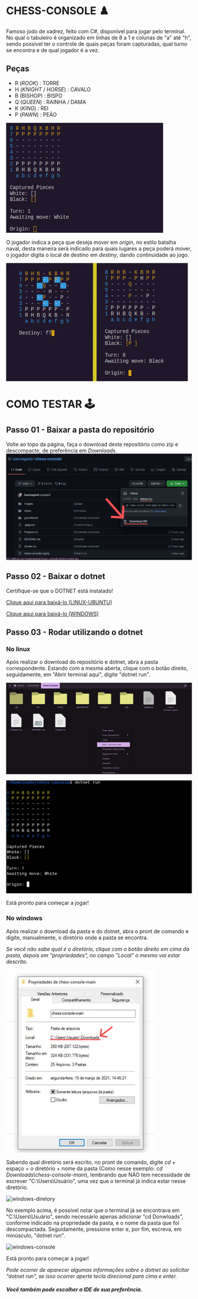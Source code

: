 # CHESS-CONSOLE :chess_pawn:
Famoso jodo de xadrez, feito com C#, disponível para jogar pelo terminal.
No qual o tabuleiro é organizado em linhas de 8 a 1 e colunas de "a" até "h", sendo possível ter o controle de quais peças foram capturadas, qual turno se encontra e de qual jogador é a vez.

## Peças
* R (_ROOK_) : TORRE
* H (_KNIGHT_ / _HORSE_) : CAVALO
* B (BISHOP) : BISPO
* Q (_QUEEN_) : RAINHA / DAMA
* K (_KING_) : REI
* P (_PAWN_) : PEÃO

![chess-console](Images/chess.png)

O jogador indica a peça que deseja mover em _origin_, no estilo batalha naval, desta maneira será indicado para quais lugares a peça poderá mover, o jogador digita o local de destino em _destiny_, dando continuidade ao jogo.

![chess-console](Images/chess-console.png)

# COMO TESTAR :joystick:
## Passo 01 - Baixar a pasta do repositório
Volte ao topo da página, faça o download deste repositório como zip e descompacte, de preferência em _Downloads_.
![Download](Images/download.png)

## Passo 02 - Baixar o dotnet
Certifique-se que o DOTNET está instalado!

<a href="https://docs.microsoft.com/pt-br/dotnet/core/install/linux-ubuntu">Clique aqui para baixá-lo (LINUX-UBUNTU)</a>

<a href="https://docs.microsoft.com/pt-br/dotnet/core/install/linux-ubuntu">Clique aqui para baixá-lo (WINDOWS)</a>

## Passo 03 - Rodar utilizando o dotnet
### No linux
Após realizar o download do repositório e dotnet, abra a pasta correspondente. Estando com a mesma aberta, clique com o botão direito, seguidamente, em "Abrir terminal aqui", digite "dotnet run".

![linux-console](Images/linux.png)

![linux-console](Images/linux-console.png)

Está pronto para começar a jogar!

### No windows
Após realizar o download da pasta e do dotnet, abra o pront de comando e digite, manualmente, o diretório onde a pasta se encontra.

_Se você não sabe qual é o diretório, clique com o botão direito em cima da pasta, depois em "propriedades", no campo "Local" o mesmo vai estar descrito._

![properties](Images/path.png)

Sabendo qual diretório será escrito, no pront de comando, digite _cd_ + espaço + o diretório + nome da pasta (Como nesse exemplo: _cd Downloads\chess-console-main_), lembrando que NÃO tem necessidade de escrever "C:\Users\Usuário", uma vez que o terminal já indica estar nesse diretório.

![windows-diretory](Images/windows-directory.jpeg)

No exemplo acima, é possível notar que o terminal já se encontrava em "C:\Users\Usuário", sendo necessário apenas adicionar "cd Donwloads", conforme indicado na propriedade da pasta, e o nome da pasta que foi descompactada.
Seguidamente, pressione enter e, por fim, escreva, em minúsculo, "dotnet run".

![windows-console](Images/dotnetrun.jpeg)

Está pronto para começar a jogar!


_Pode ocorrer de aparecer algumas informações sobre o dotnet ao solicitar "dotnet run", se isso ocorrer aperte tecla direcional para cima e enter._

##### Você também pode escolher a IDE de sua preferência.